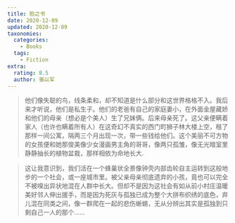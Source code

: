 ```yaml
---
title: 脸之书
date: 2020-12-09
updated: 2020-12-09
taxonomies:
  categories:
    - Books
  tags:
    - Fiction
extra:
  rating: 8.5
  author: 骆以军
---
```


> 他们像失聪的鸟，线条柔和，却不知道是什么部分和这世界格格不入。我后来才听说，他们是私生子。他们的老爸有自己的家庭妻小，在外面金屋藏娇和他们的母亲（想必是个美人）生了兄妹俩。后来母亲死了。这父亲便瞒着家人（也许也瞒着所有人）在这奇幻不真实的西门町狮子林大楼上空，租了那样一间公寓，隔两三个月出现一次，带一些钱给他们。这个美丽不可方物的女孩便和她那俊美像少女漫画男主角的哥哥，像两只孤雏，像无光暗室里静静抽长的植物盆栽，那样相依为命地长大.

> 这让我意识到，我们活在一个蜂巢状全景像钟壳内部齿轮自主运转到这般地步的一个社会，或一座城市里。被父亲母亲彻底遗弃的小孩，竟也可以完全不被嗅出异状地混在人群中长大。但却不是因为这社会有如从前小村庄温暖美好邻人伸出援手，而是因为死灰与孤独已成为整个大拼布织绣的底色，弃儿混在同类之间，像一群爬在一起的悲伤蜥蜴，无从分辨出其实是孤独到只剩自己一人的那个……
